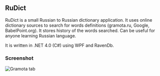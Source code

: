 ## RuDict ##

RuDict is a small Russian to Russian dictionary application.
It uses online dictionary sources to search for words definitions (gramota.ru, Google, BabelPoint.org).
It stores history of the words searched. Can be useful for anyone learning Russian language.

It is written in .NET 4.0 (C#) using WPF and RavenDb.

### Screenshot ###

![Gramota tab](http://if.pw.edu.pl/~ludwik/RuDict1.2.png)
